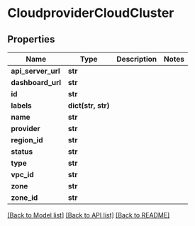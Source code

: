 # CloudproviderCloudCluster

## Properties
Name | Type | Description | Notes
------------ | ------------- | ------------- | -------------
**api_server_url** | **str** |  | 
**dashboard_url** | **str** |  | 
**id** | **str** |  | 
**labels** | **dict(str, str)** |  | 
**name** | **str** |  | 
**provider** | **str** |  | 
**region_id** | **str** |  | 
**status** | **str** |  | 
**type** | **str** |  | 
**vpc_id** | **str** |  | 
**zone** | **str** |  | 
**zone_id** | **str** |  | 

[[Back to Model list]](../README.md#documentation-for-models) [[Back to API list]](../README.md#documentation-for-api-endpoints) [[Back to README]](../README.md)


